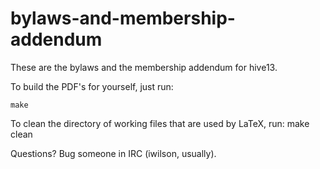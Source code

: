 bylaws-and-membership-addendum
==============================

These are the bylaws and the membership addendum for hive13.

To build the PDF's for yourself, just run:

    make

To clean the directory of working files that are used by LaTeX, run:
    make clean

Questions?  Bug someone in IRC (iwilson, usually).

